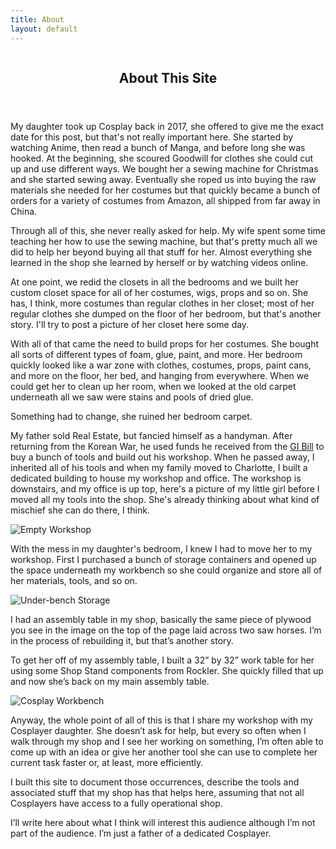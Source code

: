 ```yaml
---
title: About
layout: default
---
```


<section id="banner">
  <div class="content">
  <span class="image object">
      <img src="/images/workshop01.jpg" alt="" />
    </span>    
    <header>
      <h1>About This Site</h1>      
    </header>    
  </div>
</section>

My daughter took up Cosplay back in 2017, she offered to give me the exact date for this post, but that's not really important here. She started by watching Anime, then read a bunch of Manga, and before long she was hooked. At the beginning, she scoured Goodwill for clothes she could cut up and use different ways. We bought her a sewing machine for Christmas and she started sewing away. Eventually she roped us into buying the raw materials she needed for her costumes but that quickly became a bunch of orders for a variety of costumes from Amazon, all shipped from far away in China.

Through all of this, she never really asked for help. My wife spent some time teaching her how to use the sewing machine, but that's pretty much all we did to help her beyond buying all that stuff for her. Almost everything she learned in the shop she learned by herself or by watching videos online.

At one point, we redid the closets in all the bedrooms and we built her custom closet space for all of her costumes, wigs, props and so on. She has, I think, more costumes than regular clothes in her closet; most of her regular clothes she dumped on the floor of her bedroom, but that's another story. I'll try to post a picture of her closet here some day.

With all of that came the need to build props for her costumes. She bought all sorts of different types of foam, glue, paint, and more. Her bedroom quickly looked like a war zone with clothes, costumes, props, paint cans, and more on the floor, her bed, and hanging from everywhere. When we could get her to clean up her room, when we looked at the old carpet underneath all we saw were stains and pools of dried glue.

Something had to change, she ruined her bedroom carpet.
    
My father sold Real Estate, but fancied himself as a handyman. After returning from the Korean War, he used funds he received from the <a href="https://en.wikipedia.org/wiki/G.I._Bill" target="_blank">GI Bill</a> to buy a bunch of  tools and build out his workshop. When he passed away, I inherited all of his tools and when my family moved to Charlotte, I built a dedicated building to house my workshop and office. The workshop is downstairs, and my office is up top, here's a picture of my little girl before I moved all my tools into the shop. She's already thinking about what kind of mischief she can do there, I think.

![Empty Workshop](/images/new-garage.jpeg)

With the mess in my daughter's bedroom, I knew I had to move her to my workshop. First I purchased a bunch of storage containers and opened up the space underneath my workbench so she could organize and store all of her materials, tools, and so on.

![Under-bench Storage](/images/under-bench.jpg)

I had an assembly table in my shop, basically the same piece of plywood you see in the image on the top of the page laid across two saw horses. I’m in the process of rebuilding it, but that’s another story. 

To get her off of my assembly table, I built a 32” by 32” work table for her using some Shop Stand components from Rockler. She quickly filled that up and now she’s back on my main assembly table.

![Cosplay Workbench](/images/cosplay-workbench.jpg)

Anyway, the whole point of all of this is that I share my workshop with my Cosplayer daughter. She doesn’t ask for help, but every so often when I walk through my shop and I see her working on something, I’m often able to come up with an idea or give her another tool she can use to complete her current task faster or, at least, more efficiently.

I built this site to document those occurrences, describe the tools and associated stuff that my shop has that helps here, assuming that not all Cosplayers have access to a fully operational shop. 

I’ll write here about what I think will interest this audience although I’m not part of the audience. I’m just a father of a dedicated Cosplayer. 
